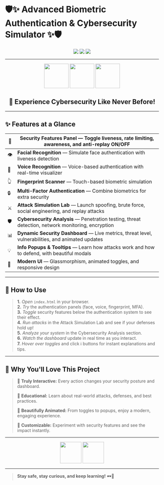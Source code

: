 # 🛡️✨ **Advanced Biometric Authentication & Cybersecurity Simulator** ✨🛡️

<p align="center">
  <img src="https://img.shields.io/badge/Cybersecurity-Interactive-blueviolet?style=for-the-badge&logo=security&logoColor=white" />
  <img src="https://img.shields.io/badge/Modern%20UI-Glassmorphism-764ba2?style=for-the-badge" />
  <img src="https://img.shields.io/badge/100%25%20Frontend-JavaScript%20%7C%20HTML%20%7C%20CSS-667eea?style=for-the-badge" />
</p>

---

<div align="center">
  <img src="https://img.icons8.com/fluency/96/000000/fingerprint-scan.png" width="80"/>
  <img src="https://img.icons8.com/fluency/96/000000/face-id.png" width="80"/>
  <img src="https://img.icons8.com/fluency/96/000000/voice-recognition-scan.png" width="80"/>
</div>

<h2 align="center">🚀 Experience Cybersecurity Like Never Before!</h2>

---

## ✨ **Features at a Glance**

| 🧩 | **Security Features Panel** — Toggle liveness, rate limiting, awareness, and anti-replay ON/OFF |
|----|-------------------------------------------------------------------------------------------------|
| 👁️ | **Facial Recognition** — Simulate face authentication with liveness detection                   |
| 🎤 | **Voice Recognition** — Voice-based authentication with real-time visualizer                    |
| 👆 | **Fingerprint Scanner** — Touch-based biometric simulation                                      |
| 🔒 | **Multi-Factor Authentication** — Combine biometrics for extra security                        |
| ⚔️ | **Attack Simulation Lab** — Launch spoofing, brute force, social engineering, and replay attacks|
| 🛡️ | **Cybersecurity Analysis** — Penetration testing, threat detection, network monitoring, encryption|
| 📊 | **Dynamic Security Dashboard** — Live metrics, threat level, vulnerabilities, and animated updates|
| 💡 | **Info Popups & Tooltips** — Learn how attacks work and how to defend, with beautiful modals     |
| 🎨 | **Modern UI** — Glassmorphism, animated toggles, and responsive design                          |

---

## 🚦 **How to Use**

> **1.** _Open_ `index.html` in your browser.  
> **2.** _Try_ the authentication panels (face, voice, fingerprint, MFA).  
> **3.** _Toggle_ security features below the authentication system to see their effect.  
> **4.** _Run attacks_ in the Attack Simulation Lab and see if your defenses hold up!  
> **5.** _Analyze your system_ in the Cybersecurity Analysis section.  
> **6.** _Watch the dashboard_ update in real time as you interact.  
> **7.** _Hover over toggles_ and click ℹ️ buttons for instant explanations and tips.

---

## 🌟 **Why You'll Love This Project**

> 🦾 **Truly Interactive:** Every action changes your security posture and dashboard.
>
> 🧠 **Educational:** Learn about real-world attacks, defenses, and best practices.
>
> 🎉 **Beautifully Animated:** From toggles to popups, enjoy a modern, engaging experience.
>
> 🧪 **Customizable:** Experiment with security features and see the impact instantly.

---

<div align="center">
  <img src="https://img.icons8.com/color/96/000000/lock-2.png" width="70"/>
  <img src="https://img.icons8.com/color/96/000000/security-checked.png" width="70"/>
</div>

---

> **Stay safe, stay curious, and keep learning!** 🕶️🔐 
